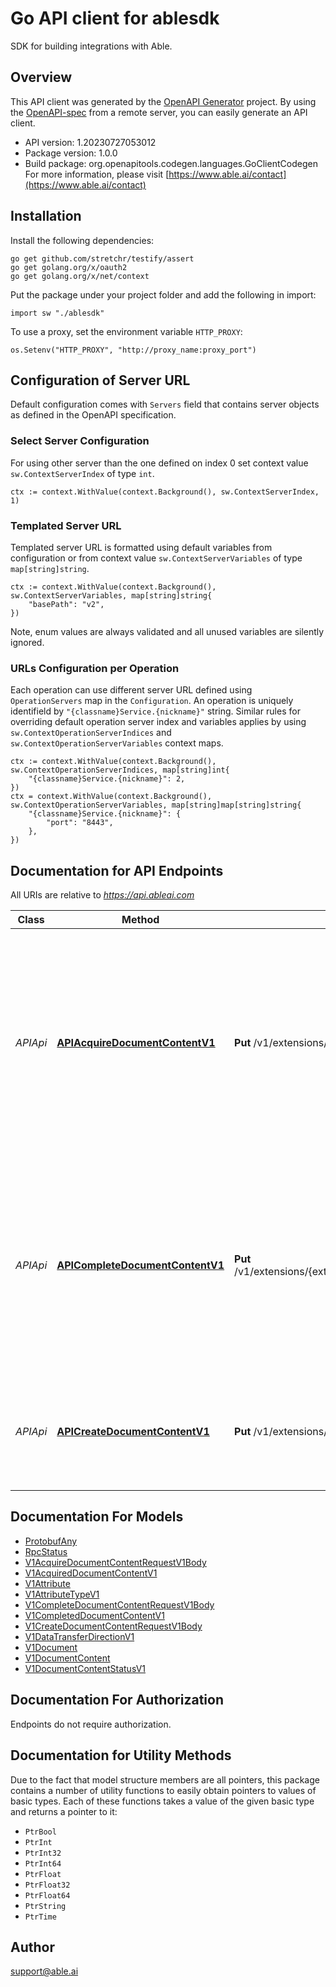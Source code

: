 # Go API client for ablesdk

SDK for building integrations with Able.

## Overview
This API client was generated by the [OpenAPI Generator](https://openapi-generator.tech) project.  By using the [OpenAPI-spec](https://www.openapis.org/) from a remote server, you can easily generate an API client.

- API version: 1.20230727053012
- Package version: 1.0.0
- Build package: org.openapitools.codegen.languages.GoClientCodegen
For more information, please visit [https://www.able.ai/contact](https://www.able.ai/contact)

## Installation

Install the following dependencies:

```shell
go get github.com/stretchr/testify/assert
go get golang.org/x/oauth2
go get golang.org/x/net/context
```

Put the package under your project folder and add the following in import:

```golang
import sw "./ablesdk"
```

To use a proxy, set the environment variable `HTTP_PROXY`:

```golang
os.Setenv("HTTP_PROXY", "http://proxy_name:proxy_port")
```

## Configuration of Server URL

Default configuration comes with `Servers` field that contains server objects as defined in the OpenAPI specification.

### Select Server Configuration

For using other server than the one defined on index 0 set context value `sw.ContextServerIndex` of type `int`.

```golang
ctx := context.WithValue(context.Background(), sw.ContextServerIndex, 1)
```

### Templated Server URL

Templated server URL is formatted using default variables from configuration or from context value `sw.ContextServerVariables` of type `map[string]string`.

```golang
ctx := context.WithValue(context.Background(), sw.ContextServerVariables, map[string]string{
	"basePath": "v2",
})
```

Note, enum values are always validated and all unused variables are silently ignored.

### URLs Configuration per Operation

Each operation can use different server URL defined using `OperationServers` map in the `Configuration`.
An operation is uniquely identifield by `"{classname}Service.{nickname}"` string.
Similar rules for overriding default operation server index and variables applies by using `sw.ContextOperationServerIndices` and `sw.ContextOperationServerVariables` context maps.

```
ctx := context.WithValue(context.Background(), sw.ContextOperationServerIndices, map[string]int{
	"{classname}Service.{nickname}": 2,
})
ctx = context.WithValue(context.Background(), sw.ContextOperationServerVariables, map[string]map[string]string{
	"{classname}Service.{nickname}": {
		"port": "8443",
	},
})
```

## Documentation for API Endpoints

All URIs are relative to *https://api.ableai.com*

Class | Method | HTTP request | Description
------------ | ------------- | ------------- | -------------
*APIApi* | [**APIAcquireDocumentContentV1**](docs/APIApi.md#apiacquiredocumentcontentv1) | **Put** /v1/extensions/{extensionId}/documentContentQueue/{workerName}/acquire | Acquires a DocumentContent task. The task represents a document to be processed and once acquired, should be processed within the expected execution time. If the task is not completed within the expected time, it will be made available for acquisition by other workers.
*APIApi* | [**APICompleteDocumentContentV1**](docs/APIApi.md#apicompletedocumentcontentv1) | **Put** /v1/extensions/{extensionId}/documentContentQueue/{workerName}/complete/{documentContentId} | Completes a DocumentContent task. The task should be marked as complete after successful processing or if an error occurs during processing. If completed successfully, any extracted document attributes should be included in the completion request.
*APIApi* | [**APICreateDocumentContentV1**](docs/APIApi.md#apicreatedocumentcontentv1) | **Put** /v1/extensions/{extensionId}/documentContent | Creates a new DocumentContent. The DocumentContent represents a document from an external system that needs to be processed.


## Documentation For Models

 - [ProtobufAny](docs/ProtobufAny.md)
 - [RpcStatus](docs/RpcStatus.md)
 - [V1AcquireDocumentContentRequestV1Body](docs/V1AcquireDocumentContentRequestV1Body.md)
 - [V1AcquiredDocumentContentV1](docs/V1AcquiredDocumentContentV1.md)
 - [V1Attribute](docs/V1Attribute.md)
 - [V1AttributeTypeV1](docs/V1AttributeTypeV1.md)
 - [V1CompleteDocumentContentRequestV1Body](docs/V1CompleteDocumentContentRequestV1Body.md)
 - [V1CompletedDocumentContentV1](docs/V1CompletedDocumentContentV1.md)
 - [V1CreateDocumentContentRequestV1Body](docs/V1CreateDocumentContentRequestV1Body.md)
 - [V1DataTransferDirectionV1](docs/V1DataTransferDirectionV1.md)
 - [V1Document](docs/V1Document.md)
 - [V1DocumentContent](docs/V1DocumentContent.md)
 - [V1DocumentContentStatusV1](docs/V1DocumentContentStatusV1.md)


## Documentation For Authorization

 Endpoints do not require authorization.


## Documentation for Utility Methods

Due to the fact that model structure members are all pointers, this package contains
a number of utility functions to easily obtain pointers to values of basic types.
Each of these functions takes a value of the given basic type and returns a pointer to it:

* `PtrBool`
* `PtrInt`
* `PtrInt32`
* `PtrInt64`
* `PtrFloat`
* `PtrFloat32`
* `PtrFloat64`
* `PtrString`
* `PtrTime`

## Author

support@able.ai

